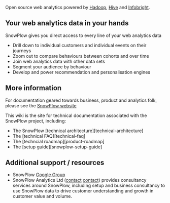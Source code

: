 Open source web analytics powered by [Hadoop](http://hadoop.apache.org/), [Hive](http://hive.apache.org/) and [Infobright](http://www.infobright.org/).

## Your web analytics data in your hands

SnowPlow gives you direct access to every line of your web analytics data

* Drill down to individual customers and individual events on their journeys
* Zoom out to compare behaviours between cohorts and over time
* Join web analytics data with other data sets
* Segment your audience by behaviour
* Develop and power recommendation and personalisation engines

## More information

For documentation geared towards business, product and analytics folk, please see the [SnowPlow website](http://snowplowanalytics.com)

This wiki is the site for technical documentation associated with the SnowPlow project, including:
* The SnowPlow [technical architecture][technical-architecture]
* The [technical FAQ][technical-faq]
* The [techncial roadmap][product-roadmap]
* The [setup guide][snowplow-setup-guide]

## Additional support / resources

* SnowPlow [Google Group](https://groups.google.com/forum/#!forum/snowplow-user)
* SnowPlow Analytics Ltd ([contact] [contact]) provides consultancy services around SnowPlow, including setup and business consultancy to use SnowPlow data to drive customer understanding and growth in customer value and volume. 

[contact]: mailto:services@snowplowanalytics.com